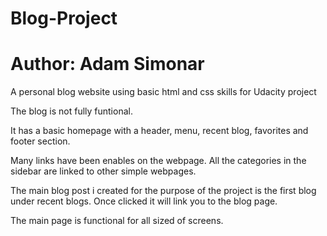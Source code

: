 # Blog-Project
# Author: Adam Simonar

A personal blog website using basic html and css skills for Udacity project

The blog is not fully funtional.

It has a basic homepage with a header, menu, recent blog, favorites and footer section. 

Many links have been enables on the webpage. All the categories in the sidebar are linked to other simple webpages.

The main blog post i created for the purpose of the project is the first blog under recent blogs. Once clicked it will link you to the blog page.

The main page is functional for all sized of screens.
